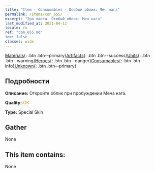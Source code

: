 ```yaml
---
title: "Item - Consumables - Особый облик: Меч нага"
permalink: /Items/con_655/
excerpt: "Эра хаоса  Особый облик: Меч нага"
last_modified_at: 2021-04-12
locale: ru
ref: "con_655.md"
toc: false
classes: wide
---
```

 [Materials](/ru/Items/){: .btn .btn--primary}[Artifacts](/ru/Items/Artifacts/){: .btn .btn--success}[Units](/ru/Items/Units/){: .btn .btn--warning}[Heroes](/ru/Items/Heroes/){: .btn .btn--danger}[Consumables](/ru/Items/Consumables/){: .btn .btn--info}[Unknown](/ru/Items/Unknown/){: .btn .btn--primary}

## Подробности
 **Описание:** Откройте облик при пробуждении Меча нага.

 **Quality:** <span style="color: #FF8C00">OK</span>

 **Type:** Special Skin

## Gather

  None

## This item contains:

  None


